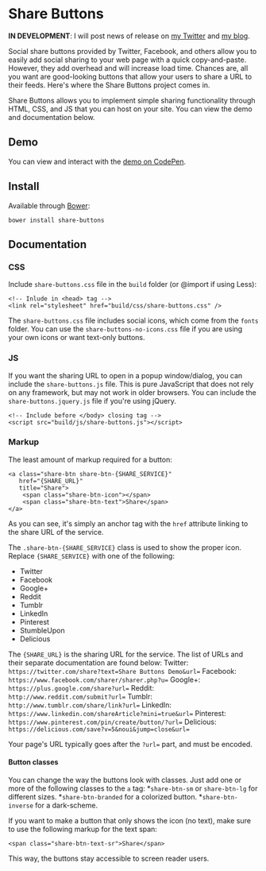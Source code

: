 # Share Buttons

**IN DEVELOPMENT**: I will post news of release on [my Twitter](http://twitter.com/sunnyismoi) and [my blog](http://sunnyis.me/blog/).

Social share buttons provided by Twitter, Facebook, and others allow you to easily add social sharing to your web page with a quick copy-and-paste. However, they add overhead and will increase load time. Chances are, all you want are good-looking buttons that allow your users to share a URL to their feeds. Here's where the Share Buttons project comes in.

Share Buttons allows you to implement simple sharing functionality through HTML, CSS, and JS that you can host on your site. You can view the demo and documentation below.

## Demo

You can view and interact with the [demo on CodePen](http://codepen.io/sunnysingh/pen/OPxbgq).

## Install

Available through [Bower](http://bower.io/):

```
bower install share-buttons
```

## Documentation

### CSS

Include `share-buttons.css` file in the `build` folder (or @import if using Less):

```
<!-- Inlude in <head> tag -->
<link rel="stylesheet" href="build/css/share-buttons.css" />
```

The `share-buttons.css` file includes social icons, which come from the `fonts` folder. You can use the `share-buttons-no-icons.css` file if you are using your own icons or want text-only buttons.

### JS

If you want the sharing URL to open in a popup window/dialog, you can include the `share-buttons.js` file. This is pure JavaScript that does not rely on any framework, but may not work in older browsers. You can include the `share-buttons.jquery.js` file if you're using jQuery.

```
<!-- Include before </body> closing tag -->
<script src="build/js/share-buttons.js"></script>
```

### Markup

The least amount of markup required for a button:

```
<a class="share-btn share-btn-{SHARE_SERVICE}"
   href="{SHARE_URL}"
   title="Share">
	<span class="share-btn-icon"></span>
	<span class="share-btn-text">Share</span>
</a>
```

As you can see, it's simply an anchor tag with the `href` attribute linking to the share URL of the service.

The `.share-btn-{SHARE_SERVICE}` class is used to show the proper icon. Replace `{SHARE_SERVICE}` with one of the following:
* Twitter
* Facebook
* Google+
* Reddit
* Tumblr
* LinkedIn
* Pinterest
* StumbleUpon
* Delicious

The `{SHARE_URL}` is the sharing URL for the service. The list of URLs and their separate documentation are found below:
Twitter: `https://twitter.com/share?text=Share Buttons Demo&url=`
Facebook: `https://www.facebook.com/sharer/sharer.php?u=`
Google+: `https://plus.google.com/share?url=`
Reddit: `http://www.reddit.com/submit?url=`
Tumblr: `http://www.tumblr.com/share/link?url=`
LinkedIn: `https://www.linkedin.com/shareArticle?mini=true&url=`
Pinterest: `https://www.pinterest.com/pin/create/button/?url=`
Delicious: `https://delicious.com/save?v=5&noui&jump=close&url=`

Your page's URL typically goes after the `?url=` part, and must be encoded.

#### Button classes

You can change the way the buttons look with classes. Just add one or more of the following classes to the `a` tag:
*`share-btn-sm` or `share-btn-lg` for different sizes.
*`share-btn-branded` for a colorized button.
*`share-btn-inverse` for a dark-scheme.

If you want to make a button that only shows the icon (no text), make sure to use the following markup for the text span:
```
<span class="share-btn-text-sr">Share</span>
```

This way, the buttons stay accessible to screen reader users.